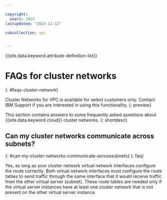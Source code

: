 ```yaml
---

copyright:
  years: 2024
lastupdated: "2024-11-12"

subcollection: vpc


---
```


{{site.data.keyword.attribute-definition-list}}

# FAQs for cluster networks
{: #faqs-cluster-network}

Cluster Networks for VPC is available for select customers only. Contact IBM Support if you are interested in using this functionality.
{: preview}

This section contains answers to some frequently asked questions about {{site.data.keyword.cloud}} cluster networks.
{: shortdesc}

## Can my cluster networks communicate across subnets?
{: #can-my-cluster-networks-communicate-acrosssubnets}
{: faq}

Yes, as long as your cluster network virtual network interfaces configure the route correctly. Both virtual network interfaces must configure the route tables to send traffic through the same interface that it would receive traffic from the other virtual server (subnet). These route tables are needed only if the virtual server instances have at least one cluster network that is not present on the other virtual server instance.
